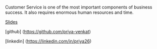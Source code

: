 Customer Service is one of the most important components of business success. It also requires enormous human resources and time.


[Slides](https://docs.google.com/presentation/d/1RnTWS0wZxZXPoIvlczI_Ofs1T3tQjxfbWgfcx6R-9Hs/embed?start=false&loop=false&delayms=3000)

[github] (https://github.com/priya-venkat)

[linkedin] (https://linkedin.com/in/priya26)
